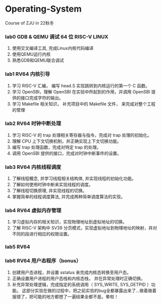 # Operating-System
Course of ZJU in 22秋冬

### lab0 GDB & QEMU 调试 64 位 RISC-V LINUX
1. 使用交叉编译工具, 完成Linux内核代码编译
2. 使用QEMU运行内核
3. 熟悉GDB和QEMU联合调试
### lab1 RV64 内核引导
1. 学习 RISC-V 汇编， 编写 head.S 实现跳转到内核运行的第一个 C 函数。
2. 学习 OpenSBI，理解 OpenSBI 在实验中所起到的作用，并调用 OpenSBI 提供的接口完成字符的输出。
3. 学习 Makefile 相关知识， 补充项目中的 Makefile 文件， 来完成对整个工程的管理
### lab2 RV64 时钟中断处理
1. 学习 RISC-V 的 trap 处理相关寄存器与指令，完成对 trap 处理的初始化。
2. 理解 CPU 上下文切换机制，并正确实现上下文切换功能。
3. 编写 trap 处理函数，完成对特定 trap 的处理。
4. 调用 OpenSBI 提供的接口，完成对时钟中断事件的设置。
### lab3 RV64 内核线程调度
1. 了解线程概念, 并学习线程相关结构体, 并实现线程的初始化功能。
2. 了解如何使用时钟中断来实现线程的调度。
3. 了解线程切换原理, 并实现线程的切换。
4. 掌握简单的线程调度算法, 并完成两种简单调度算法的实现。
### lab4 RV64 虚拟内存管理
1. 学习虚拟内存的相关知识，实现物理地址到虚拟地址的切换。
2. 了解 RISC-V 架构中 SV39 分页模式，实现虚拟地址到物理地址的映射，并对不同的段进行相应的权限设置。
### lab5 RV64 

### lab6 RV64 用户态程序（bonus）
1. 创建用户态进程，并设置 sstatus 来完成内核态转换至用户态。
2. 正确设置用户进程的用户态栈和内核态栈， 并在异常处理时正确切换。
3. 补充异常处理逻辑，完成指定的系统调用（ SYS_WRITE, SYS_GETPID ）功能。
这部分实验在做的过程中，把之前实验的bug全都暴露出来了...做着做着报错了，把可能的地方都想了一遍结果全都不是。晕啦！
